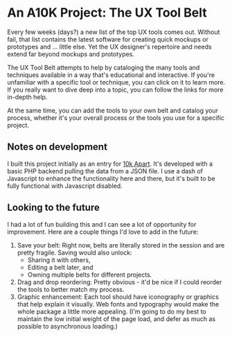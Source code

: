 # An A10K Project: The UX Tool Belt

Every few weeks (days?) a new list of the top UX tools comes out. Without fail,
that list contains the latest software for creating quick mockups or prototypes
and ... little else. Yet the UX designer's repertoire and needs extend far
beyond mockups and prototypes.

The UX Tool Belt attempts to help by cataloging the many tools and techniques
available in a way that's educational and interactive. If you're unfamiliar with
a specific tool or technique, you can click on it to learn more. If you really
want to dive deep into a topic, you can follow the links for more in-depth help.

At the same time, you can add the tools to your own belt and catalog your
process, whether it's your overall process or the tools you use for a specific
project.

## Notes on development

I built this project initially as an entry for [10k Apart](https://a-k-apart.com/).
It's developed with a basic PHP backend pulling the data from a JSON file. I use
a dash of Javascript to enhance the functionality here and there, but it's built
to be fully functional with Javascript disabled.

## Looking to the future

I had a lot of fun building this and I can see a lot of opportunity for
improvement. Here are a couple things I'd love to add in the future:

1) Save your belt: Right now, belts are literally stored in the session and are
pretty fragile. Saving would also unlock:
	- Sharing it with others,
	- Editing a belt later, and
	- Owning multiple belts for different projects.
2) Drag and drop reordering: Pretty obvious - it'd be nice if I could reorder
the tools to better match my process.
3) Graphic enhancement: Each tool should have iconography or graphics that help
explain it visually. Web fonts and typography would make the whole package a
little more appealing. (I'm going to do my best to maintain the low initial
weight of the page load, and defer as much as possible to asynchronous loading.)